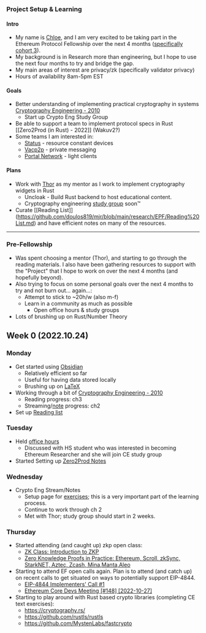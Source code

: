 ### Project Setup & Learning

#### Intro
- My name is [Chloe](https//:marmaj.org/chloe), and I am very excited to be taking part in the Ethereum Protocol Fellowship over the next 4 months ([specifically cohort 3](https://github.com/eth-protocol-fellows/cohort-three/blob/master/program-guide/program-details.md)).
- My background is in Research more than engineering, but I hope to use the next four months to try and bridge the gap.
- My main areas of interest are privacy/zk (specifically validator privacy)
- Hours of availability 8am-5pm EST

#### Goals
- Better understanding of implementing practical cryptography in systems [Cryptography Engineering - 2010](https://drive.google.com/drive/folders/1506sz7G5o6ATeGObP1AEwMV4msaLK3HD?usp=sharing)
	- Start up Crypto Eng Study Group
- Be able to support a team to implement protocol specs in Rust [[Zero2Prod (in Rust) - 2022]] (Wakuv2?)
- Some teams I am interested in:
	- [Status](https://status.im/) - resource constant devices 
	- [Vacp2p](https://vac.dev/) - private messaging
	- [Portal Network](https://github.com/ethereum/portal-network-specs) - light clients

#### Plans
- Work with [Thor](https://twitter.com/cryptograthor) as my mentor as I work to implement cryptography widgets in Rust
	- Uncloak - Build Rust backend to host educational content. 
	- Cryptography engineering [study group](https://discord.gg/gVAaf8kH) soon™️  
- Curate [[Reading List]] (https://github.com/doulos819/mjr/blob/main/research/EPF/Reading%20List.md) and have efficient notes on many of the resources.
____
### Pre-Fellowship
- Was spent choosing a mentor (Thor), and starting to go through the reading materials. I also have been gathering resources to support with the "Project" that I hope to work on over the next 4 months (and hopefully beyond). 
- Also trying to focus on some personal goals over the next 4 months to try and not burn out... again...:
	- Attempt to stick to ~20h/w (also m-f)
	- Learn in a community as much as possible
		- Open office hours & study groups
- Lots of brushing up on Rust/Number Theory

## Week 0 (2022.10.24)

### Monday 
- Get started using [Obsidian](https://obsidian.md/)
	- Relatively efficient so far
	- Useful for having data stored locally
	- Brushing up on [LaTeX](https://katex.org/docs/supported.html)
- Working through a bit of [Cryptography Engineering - 2010](https://drive.google.com/drive/folders/1506sz7G5o6ATeGObP1AEwMV4msaLK3HD?usp=sharing)
	- Reading progress: ch3
	- Streaming/[note](https://github.com/doulos819/mjr/blob/main/research/Notes/books/Cryptography%20Engineering%20-%202010.md) progress: ch2
- Set up [Reading list](https://github.com/doulos819/mjr/blob/main/research/EPF/Reading%20List.md)
  
### Tuesday
  - Held [office hours](https://marmaj.org/events/marma-j-research-dao-office-hours/)
	  - Discussed with HS student who was interested in becoming Ethereum Researcher and she will join CE study group
- Started Setting up [Zero2Prod Notes](https://github.com/doulos819/mjr/blob/main/research/Notes/books/Zero2Prod%20(in%20Rust)%20-%202022.md)

### Wednesday
- Crypto Eng Stream/Notes
	- Setup page for [exercises](https://github.com/doulos819/mjr/blob/main/research/Notes/books/Crytpo%20Eng%20Exercises.md); this is a very important part of the learning process. 
	- Continue to work through ch 2
	- Met with Thor; study group should start in 2 weeks. 

### Thursday
- Started attending (and caught up) zkp open class:
	- [ZK Class: Introduction to ZKP](https://www.youtube.com/watch?v=-2qHqfqPeR8&ab_channel=Porter)
	- [Zero Knowledge Proofs in Practice: Ethereum, Scroll, zkSync, StarkNET, Aztec, Zcash, Mina,Manta,Aleo](https://www.youtube.com/watch?v=ipwxYa-F1uY)
- Starting to attend EF open calls again. Plan is to attend (and catch up) on recent calls to get situated on ways to potentially support EIP-4844.
	- [EIP-4844 Implementers' Call #1](https://www.youtube.com/watch?v=hAa1b4m7tsI&ab_channel=EthereumFoundation)
	- [Ethereum Core Devs Meeting [#148] [2022-10-27]](https://www.youtube.com/watch?v=oQfEW8LdE88&ab_channel=EthereumFoundation)  
- Starting to play around with Rust based crypto libraries (completing CE text exercises):
	- https://cryptography.rs/
	- https://github.com/rustls/rustls
	- https://github.com/MystenLabs/fastcrypto


